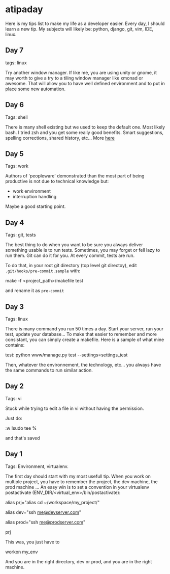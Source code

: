 atipaday
========

Here is my tips list to make my life as a developer easier.
Every day, I should learn a new tip.
My subjects will likely be: python, django, git, vim, IDE, linux.

Day 7
-----
tags: linux

Try another window manager. If like me, you are using unity or gnome, it may worth to give a try to a tiling window manager 
like xmonad or awesome. That will allow you to have well defined environment and to put in place some new automation.


Day 6
-----
Tags: shell

There is many shell existing but we used to keep the default one. Most likely bash.
I tried zsh and you get some really good benefits.
Smart suggestions, spelling corrections, shared history, etc...
More [here](http://www.zsh.org/)

Day 5
-----
Tags: work

Authors of 'peopleware' demonstrated than the most part of being productive is not due to technical knowledge but:
- work environment
- interruption handling

Maybe a good starting point.

Day 4
-----

Tags: git, tests

The best thing to do when you want to be sure you always deliver something usable is to run tests.
Sometimes, you may forget or fell lazy to run them. Git can do it for you. At every commit, tests are run.

To do that, in your root git directory (top level git directoy), edit `.git/hooks/pre-commit.sample` with:

  make -f <project_path>/makefile test
  
and rename it as `pre-commit`

Day 3
-----

Tags: linux

There is many command you run 50 times a day. Start your server, run your test, update your database...
To make that easier to remember and more consistant, you can simply create a makefile.
Here is a sample of what mine contains:

  test:
    python www/manage.py test --settings=settings_test
    
Then, whatever the environnement, the technology, etc... you always have the same commands to run similar action.

Day 2
-----
Tags: vi

Stuck while trying to edit a file in vi without having the permission.

Just do:

:w !sudo tee %

and that's saved

Day 1
-----

Tags: Environment, virtualenv.

The first day should start with my most usefull tip.
When you work on multiple project, you have to remember the project, the dev machine, the prod machine ...
An easy win is to set a convention in your virtualenv postactivate (ENV_DIR/<virtual_env>/bin/postactivate):

  alias prj="alias cd ~/workspace/my_project/"
  
  alias dev="ssh me@devserver.com"
  
  alias prod="ssh me@prodserver.com"
  
  prj
  
This was, you just have to

  workon my_env

And you are in the right directory, dev or prod, and you are in the right machine.